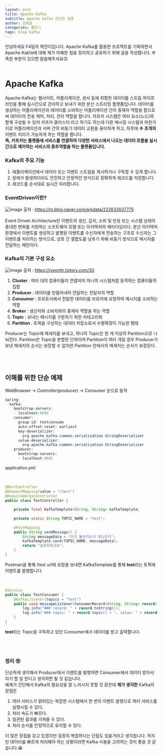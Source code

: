 ```yaml
---
layout: post
title: Apache Kafka
subtitle: Apache kafka 간단한 설명
author: 김혁준
categories: 블로그
tags: blog kafka
---
```


안녕하세요 F4팀의 혁잔디입니다. Apache Kafka를 활용한 프로젝트를 기획하면서 Apache Kakfa에 대해 제가 이해한 점을 정리하고 공유하기 위해 글을 작성합니다. 부족한 부분이 있으면 말씀해주셔요😊
<br><br>
# Apache Kafka
Apache Kafka는 웹사이트, 어플리케이션, 센서 등에 취합한 데이터를 스트림 파이프라인을 통해 실시간으로 관리하고 보내기 위한 분산 스트리밍 플랫폼입니다. 데이터를 생성하는 어플리케이션과 데이터를 소비하는 어플리케이션 간의 중재자 역할을 함으로써 데이터의 전송 제어, 처리, 관리 역할을 합니다. 카프카 시스템은 여러 요소(노드)와 함께 구성될 수 있어 카프카 클러스터 라고 하기도 하는데 다른 메시징 시스템과 마찬가지로 어플리케이션과 서버 간의 비동기 데이터 교환을 용이하게 하고, 하루에 <b>수 조개의</b> 이벤트 처리가 가능하게 하는 역할을 합니다. <br>
<b>즉, 카프카는 플랫폼에 서비스를 연결하여 다양한 서비스에서 나오는 데이터 흐름을 실시간으로 제어하는 서비스의 중추역할을 하는 플랫폼입니다.</b>
### Kafka의 주요 기능
1. 애플리케이션에서 데이터 또는 이벤트 스트림을 게시하거나 구독할 수 있게 합니다.
2. 장애가 발생하더라도 안전하고 안정적인 방식으로 정확하게 레코드를 저장합니다.
3. 레코드를 순서대로 실시간 처리합니다.

### EventDriven이란?
![image](https://camo.githubusercontent.com/c056c020adbf92b11a31e549c90d90ac7b8d319b519f61e733a474ded6a1fdcc/68747470733a2f2f706f737466696c65732e707374617469632e6e65742f4d6a41794d5441794d4452664d5467322f4d4441784e6a45794e44497a4d4451344e5467782e5058665f6c3530365331434d696b437933504c3456656a57347168636849362d6c69437151417765644645672e5f724841584a6a4644364272305442306e393979767a6d5a50314e76546c554b644c665856625457654f6f672e504e472e61726b646174612f312e706e673f747970653d77393636)
출처 : https://m.blog.naver.com/arkdata/222632637775<br>
<br>
Event Driven Architecture란 이벤트의 생산, 갑지, 소비 및 반응 또는 시스템 상태의 중대한 변화를 지원하는 소프트웨어 모델 또는 아키텍처의 패러다임이다. 분산 아키텍처 환경에서 이벤트를 생성하고 발행된 이벤트를 수신자에게 전송하는 구조로 수신자는 그 이벤트를 처리하는 방식으로, 상호 간 결합도를 낮추기 위해 비동기 방식으로 메시지를 전달하는 패턴이다.
<br>

### Kafka의 기본 구성 요소
![image](https://img1.daumcdn.net/thumb/R1280x0/?scode=mtistory2&fname=https%3A%2F%2Fblog.kakaocdn.net%2Fdn%2Fb2dshY%2FbtqT6IEz5UC%2FhRRrU8AKeqTs98eUxbj3l0%2Fimg.png)
출처 : https://jyeonth.tistory.com/30
1. <b>Cluster</b> : 여러 대의 컴퓨터들이 연결되어 하나의 시스템처럼 동작하는 컴퓨터들의 집합
2. <b>Producer</b> : 데이터를 만들어내어 전달하는 전달자의 역할
3. <b>Consumer</b> : 프로듀서에서 전달한 데이터를 브로커에 요청하여 메시지를 소비하는 역할
4. <b>Broker</b> : 생산자와 소비자와의 중재자 역할을 하는 역할
5. <b>Topic</b> : 보내는 메시지를 구분하기 위한 카테고리화
6. <b>Partition</b> : 토픽을 구성하는 데이터 저장소로서 수평확장이 가능한 형태

Producer는 Topic에 메세지를 보내고, 하나의 Topic은 한 개 이상의 Partition으로 나눠진다. Partition은 Topic을 분할한 단위이며 Partition이 여러 개일 경우 Producer가 보낸 메세지의 순서는 보장할 수 없지만 Partition 안에서의 메세지는 순서가 보장된다.
<br><br><Br><br>
## 이해를 위한 단순 예제
WebBrowser -> Controller(producer) -> Consumer 순으로 동작

```Java
spring:
  kafka:
    bootstrap-servers:
    - localhost:9092
    consumer:
      group-id: testconsume
      auto-offset-reset: earliest
      key-deserializer:
        org.apache.kafka.common.serialization.StringDeserializer
      value-deserializer:
        org.apache.kafka.common.serialization.StringDeserializer
    producer:
      bootstrap-servers:
      - localhost:9092
```
application.yml
<br><br><Br>

``` Java
@RestController
@RequestMapping(value = "/test")
@RequiredArgsConstructor
public class TestController {
	
	private final KafkaTemplate<String, String> kafkaTemplate;
	
	private static String TOPIC_NAME = "test";
	
	@PostMapping
	public String sendMessage() {
		String messageData = "이거 돌아가는거 맞는건가";
		kafkaTemplate.send(TOPIC_NAME, messageData);
		return "성공이라고요";
	}
}
```
Postman을 통해 /test url에 요청을 보내면 KafkaTemplate를 통해 <b>test</b>라는 토픽에 이벤트를 발행합니다.
<br><br><br>

``` Java 
@Service
public class TestConsumer {
	@KafkaListener(topics = "test")
    public void messageListener(ConsumerRecord<String, String> record) {
        log.info("### record: " + record.toString());
        log.info("### topic: " + record.topic() + ", value: " + record.value() + ", offset: " + record.offset());
	}
}
```
<b>test</b>라는 Topic을 구독하고 있던 Consumer에서 데이터를 받고 출력합니다.<br><br><br><br>

### 정리 😵
단순하게 생각해서 Producer에서 이벤트를 발행하면 Consumer에서 데이터 받아서 자기 할 일 한다고 생각하면 될 것 같습니다.<br>
예제가 간단해서 Kafka의 필요성을 잘 느끼시지 못할 것 같은데 <b>제가 생각한</b> Kafka의 장점은<br>
1. 여러 서비스가 얽혀있는 복잡한 시스템에서 한 번의 이벤트 발행으로 여러 서비스를 실행시킬 수 있다.
2. 처리 속도가 빠르다.
3. 일관된 결과를 가져올 수 있다.
4. 처리 순서를 안정적으로 유지할 수 있다.

더 많은 장점을 갖고 있겠지만 굉장히 복잡하다는 단점도 있을거라고 생각됩니다. 하지만 데이터를 빠르게 처리해야 하는 상황이라면 Kafka 사용을 고려하는 것이 좋을 것 같습니다.😁
